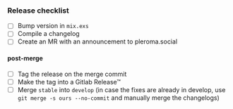 ### Release checklist
* [ ] Bump version in `mix.exs`
* [ ] Compile a changelog
* [ ] Create an MR with an announcement to pleroma.social
#### post-merge
* [ ] Tag the release on the merge commit
* [ ] Make the tag into a Gitlab Release™
* [ ] Merge `stable` into `develop` (in case the fixes are already in develop, use `git merge -s ours --no-commit` and manually merge the changelogs)
